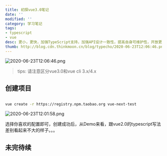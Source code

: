 ```yaml
---
title: 初探vue3.0笔记
date: ''
modified: ''
category: 学习笔记
tags:
- typescript
- vue
desc: 更小，更快，加强TypeScript支持，加强API设计一致性，提高自身可维护性，开放更多底层功能
thumb: http://blog.cdn.thinkmoon.cn/blog/typecho/2020-06-23T12:06:46.png
---
```


![2020-06-23T12:06:46.png][1]

> tips: 请注意区分vue3.0和vue cli 3.x/4.x

## 创建项目

```bash
vue create -r https://registry.npm.taobao.org vue-next-test
```
![2020-06-23T12:01:58.png][2]

选择你喜欢的配置即可，创建成功后，从Demo来看，跟vue2.0的typescript写法差别看起来不大的样子。。。

## 未完待续


  [1]: http://blog.cdn.thinkmoon.cn/blog/typecho/2020-06-23T12:06:46.png
  [2]: http://blog.cdn.thinkmoon.cn/blog/typecho/2020-06-23T12:01:58.png